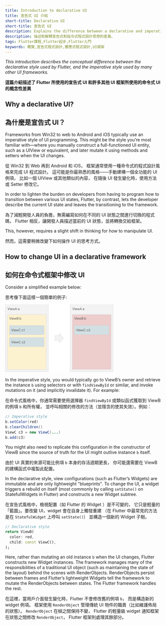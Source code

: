 ```yaml
---
title: Introduction to declarative UI
title: 宣告式 UI 介紹
short-title: Declarative UI
short-title: 宣告式 UI
description: Explains the difference between a declarative and imperative programming style.
description: 描述和解釋宣告式和指令式程式設計思想的差異。
tags: Flutter課程,Flutter起步,Flutter入門
keywords: 概覽,宣告式程式設計,響應式程式設計,UI框架
---
```


<?code-excerpt path-base="get-started/flutter-for/declarative"?>

_This introduction describes the conceptual difference between the
declarative style used by Flutter, and the imperative style used by
many other UI frameworks._

**這篇介紹描述了 Flutter 所使用的宣告式 UI 和許多其他 UI 框架所使用的命令式 UI 的概念性差異**

## Why a declarative UI?

## 為什麼是宣告式 UI？

Frameworks from Win32 to web to Android and iOS typically use an imperative
style of UI programming. This might be the style you’re most familiar
with&mdash;where you manually construct a full-functioned UI entity,
such as a UIView or equivalent, and later mutate it using methods and
setters when the UI changes.

從 Win32 到 Web 再到 Android 和 iOS，
框架通常使用一種命令式的程式設計風格來完成 UI 程式設計。
這可能是你最熟悉的風格&mdash;&mdash;手動建構一個全功能的 UI 例項，
比如一個 UIView 或其他類似的內容，
在隨後 UI 發生變化時，使用方法或 Setter 修改它。

In order to lighten the burden on developers from having to program how to
transition between various UI states, Flutter, by contrast,
lets the developer describe the current UI state and leaves the
transitioning to the framework.

為了減輕開發人員的負擔，無需編寫如何在不同的 UI 狀態之間進行切換的程式碼，
Flutter 相反，讓開發人員描述當前的 UI 狀態，並將轉換交給框架。

This, however, requires a slight shift in thinking for how to manipulate UI.

然而，這需要稍微改變下如何操作 UI 的思考方式。

## How to change UI in a declarative framework

## 如何在命令式框架中修改 UI

Consider a simplified example below:

思考像下面這樣一個簡單的例子:

<img src="/assets/images/docs/declarativeUIchanges.png" alt="View B (contained by view A) morphs from containing two views, c1 and c2, to containing only view c3">

In the imperative style, you would typically go to ViewB’s owner
and retrieve the instance `b` using selectors or with `findViewById` or similar,
and invoke mutations on it (and implicitly invalidate it). For example:

在命令式風格中，你通常需要使用選擇器 `findViewById` 
或類似函式獲取到 ViewB 的例項 `b` 和所有權，
並呼叫相關的修改的方法（並隱含的使其失效）。例如：

```java
// Imperative style
b.setColor(red)
b.clearChildren()
ViewC c3 = new ViewC(...)
b.add(c3)
```

You might also need to replicate this configuration in the constructor of
ViewB since the source of truth for the UI might outlive instance `b` itself.

由於 UI 真實的來源可能比例項 `b` 本身的存活週期更長，
你可能還需要在 ViewB 的建構函式中複製此配置。

In the declarative style, view configurations (such as Flutter’s Widgets)
are immutable and are only lightweight "blueprints". To change the UI,
a widget triggers a rebuild on itself (most commonly by calling `setState()`
on StatefulWidgets in Flutter) and constructs a new Widget subtree.

在宣告式風格中，檢視配置（如 Flutter 的 Widget ）是不可變的，
它只是輕量的「藍圖」。要改變 UI，widget 會在自身上觸發重建
（在 Flutter 中最常見的方法是在 `StatefulWidget` 上呼叫 `setState()`）
並構造一個新的 Widget 子樹。

<?code-excerpt "lib/main.dart (declarative)"?>
```dart
// Declarative style
return ViewB(
  color: red,
  child: const ViewC(),
);
```

Here, rather than mutating an old instance `b` when the UI changes,
Flutter constructs new Widget instances. The framework manages many of the
responsibilities of a traditional UI object (such as maintaining the
state of the layout) behind the scenes with RenderObjects.
RenderObjects persist between frames and Flutter’s lightweight Widgets
tell the framework to mutate the RenderObjects between states.
The Flutter framework handles the rest.

在這裡，當用戶介面發生變化時，Flutter 不會修改舊的例項 `b`，
而是構造新的 widget 例項。
框架使用 `RenderObject` 管理傳統 UI 物件的職責（比如維護佈局的狀態）。
`RenderObject` 在幀之間保持不變，
Flutter 的輕量級 widget 通知框架在狀態之間修改 `RenderObject`，
Flutter 框架則處理其餘部分。
